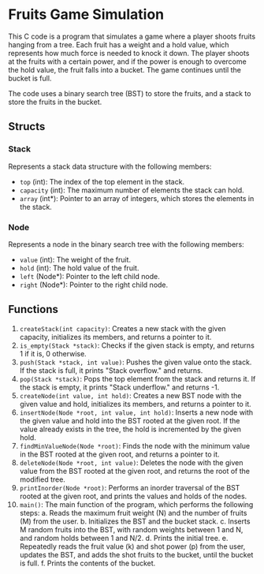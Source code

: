 # Fruits Game Simulation

This C code is a program that simulates a game where a player shoots fruits hanging from a tree. Each fruit has a weight and a hold value, which represents how much force is needed to knock it down. The player shoots at the fruits with a certain power, and if the power is enough to overcome the hold value, the fruit falls into a bucket. The game continues until the bucket is full.

The code uses a binary search tree (BST) to store the fruits, and a stack to store the fruits in the bucket.

## Structs

### Stack

Represents a stack data structure with the following members:

- `top` (int): The index of the top element in the stack.
- `capacity` (int): The maximum number of elements the stack can hold.
- `array` (int*): Pointer to an array of integers, which stores the elements in the stack.

### Node

Represents a node in the binary search tree with the following members:

- `value` (int): The weight of the fruit.
- `hold` (int): The hold value of the fruit.
- `left` (Node*): Pointer to the left child node.
- `right` (Node*): Pointer to the right child node.

## Functions

1. `createStack(int capacity)`: Creates a new stack with the given capacity, initializes its members, and returns a pointer to it.
2. `is_empty(Stack *stack)`: Checks if the given stack is empty, and returns 1 if it is, 0 otherwise.
3. `push(Stack *stack, int value)`: Pushes the given value onto the stack. If the stack is full, it prints "Stack overflow." and returns.
4. `pop(Stack *stack)`: Pops the top element from the stack and returns it. If the stack is empty, it prints "Stack underflow." and returns -1.
5. `createNode(int value, int hold)`: Creates a new BST node with the given value and hold, initializes its members, and returns a pointer to it.
6. `insertNode(Node *root, int value, int hold)`: Inserts a new node with the given value and hold into the BST rooted at the given root. If the value already exists in the tree, the hold is incremented by the given hold.
7. `findMinValueNode(Node *root)`: Finds the node with the minimum value in the BST rooted at the given root, and returns a pointer to it.
8. `deleteNode(Node *root, int value)`: Deletes the node with the given value from the BST rooted at the given root, and returns the root of the modified tree.
9. `printInorder(Node *root)`: Performs an inorder traversal of the BST rooted at the given root, and prints the values and holds of the nodes.
10. `main()`: The main function of the program, which performs the following steps:
    a. Reads the maximum fruit weight (N) and the number of fruits (M) from the user.
    b. Initializes the BST and the bucket stack.
    c. Inserts M random fruits into the BST, with random weights between 1 and N, and random holds between 1 and N/2.
    d. Prints the initial tree.
    e. Repeatedly reads the fruit value (k) and shot power (p) from the user, updates the BST, and adds the shot fruits to the bucket, until the bucket is full.
    f. Prints the contents of the bucket.
